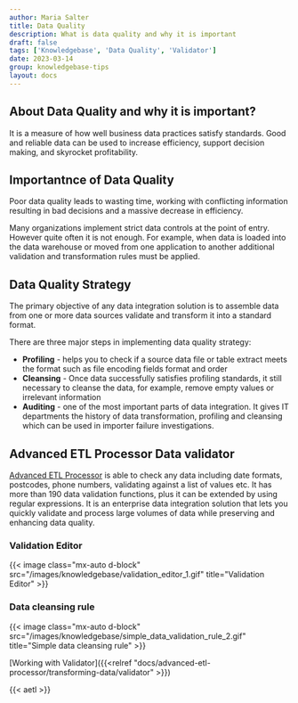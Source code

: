 ```yaml
---
author: Maria Salter
title: Data Quality
description: What is data quality and why it is important
draft: false
tags: ['Knowledgebase', 'Data Quality', 'Validator']
date: 2023-03-14
group: knowledgebase-tips
layout: docs
---
```


## About Data Quality and why it is important?

It is a measure of how well business data practices satisfy standards. Good and reliable data can be used to increase efficiency, support decision making, and skyrocket profitability.

## Importantnce of Data Quality

Poor data quality leads to wasting time, working with conflicting information resulting in bad decisions and a massive decrease in efficiency.

Many organizations implement strict data controls at the point of entry. However quite often it is not enough. For example, when data is loaded into the data warehouse or moved from one application to another additional validation and transformation rules must be applied.

## Data Quality Strategy

The primary objective of any data integration solution is to assemble data from one or more data sources validate and transform it into a standard format.

There are three major steps in implementing data quality strategy:

- **Profiling** - helps you to check if a source data file or table extract meets the format such as file encoding fields format and order
- **Cleansing** - Once data successfully satisfies profiling standards, it still necessary to cleanse the data, for example, remove empty values or irrelevant information
- **Auditing** - one of the most important parts of data integration. It gives IT departments the history of data transformation, profiling and cleansing which can be used in importer failure investigations.

## Advanced ETL Processor Data validator

[Advanced ETL Processor](https://www.etl-tools.com/etl-tools/advanced-etl-processor-professional/overview.html) is able to check any data including date formats, postcodes, phone numbers, validating against a list of values etc. It has more than 190 data validation functions, plus it can be extended by using regular expressions. It is an enterprise data integration solution that lets you quickly validate and process large volumes of data while preserving and enhancing data quality.

### Validation Editor

{{< image class="mx-auto d-block"  src="/images/knowledgebase/validation_editor_1.gif" title="Validation Editor" >}}

### Data cleansing rule

{{< image class="mx-auto d-block"  src="/images/knowledgebase/simple_data_validation_rule_2.gif" title="Simple data cleansing rule" >}}

[Working with Validator]({{<relref "docs/advanced-etl-processor/transforming-data/validator" >}})

{{< aetl >}}